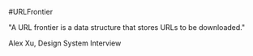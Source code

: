 #URLFrontier 

"A URL frontier is a data structure that stores URLs to be downloaded."

Alex Xu, Design System Interview